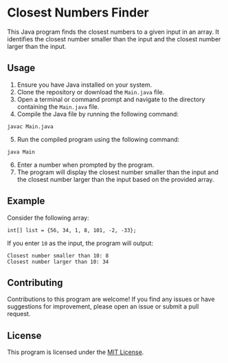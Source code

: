    <h1>Closest Numbers Finder</h1>

   <p>This Java program finds the closest numbers to a given input in an array. It identifies the closest number smaller than the input and the closest number larger than the input.</p>

  <h2>Usage</h2>

   <ol>
        <li>Ensure you have Java installed on your system.</li>
        <li>Clone the repository or download the <code>Main.java</code> file.</li>
        <li>Open a terminal or command prompt and navigate to the directory containing the <code>Main.java</code> file.</li>
        <li>Compile the Java file by running the following command:</li>
    </ol>

   <pre><code>javac Main.java</code></pre>

   <ol start="5">
        <li>Run the compiled program using the following command:</li>
    </ol>

   <pre><code>java Main</code></pre>

   <ol start="6">
        <li>Enter a number when prompted by the program.</li>
        <li>The program will display the closest number smaller than the input and the closest number larger than the input based on the provided array.</li>
    </ol>

   <h2>Example</h2>

   <p>Consider the following array:</p>

   <pre><code>int[] list = {56, 34, 1, 8, 101, -2, -33};</code></pre>

   <p>If you enter <code>10</code> as the input, the program will output:</p>

   <pre><code>Closest number smaller than 10: 8
Closest number larger than 10: 34</code></pre>

   <h2>Contributing</h2>

   <p>Contributions to this program are welcome! If you find any issues or have suggestions for improvement, please open an issue or submit a pull request.</p>

   <h2>License</h2>

  <p>This program is licensed under the <a href="LICENSE">MIT License</a>.</p>
